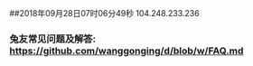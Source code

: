 ##2018年09月28日07时06分49秒 104.248.233.236
### 兔友常见问题及解答: https://github.com/wanggonging/d/blob/w/FAQ.md
